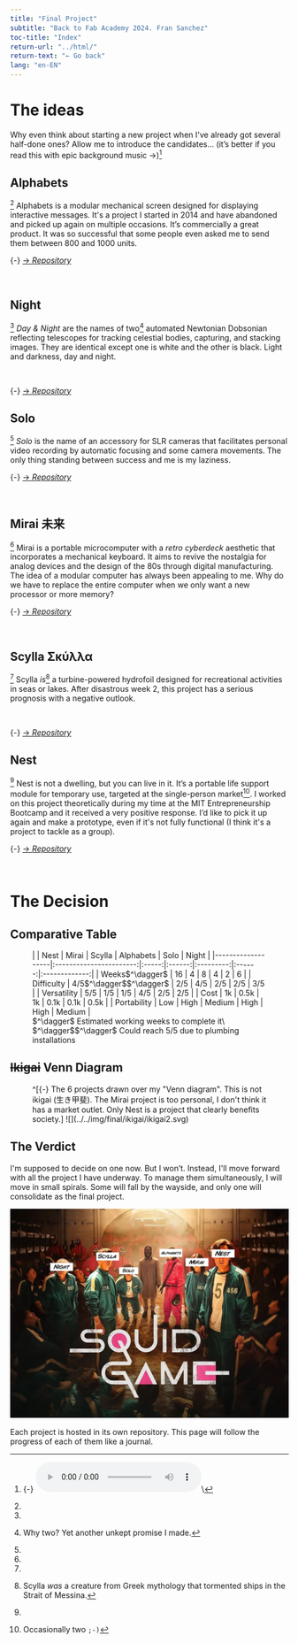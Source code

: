 ```yaml
---
title: "Final Project"
subtitle: "Back to Fab Academy 2024. Fran Sanchez"
toc-title: "Index"
return-url: "../html/"
return-text: "← Go back"
lang: "en-EN"
---
```


# The ideas
Why even think about starting a new project when I've already got several half-done ones? Allow me to introduce the candidates... (it’s better if you read this with epic background music →)[^100]

[^100]:
    {-} <audio controls>
    <source src="../../files/final/defend.m4a" type="audio/mp4">
    Your browser does not support the audio element.
    </audio>\

## Alphabets 
[^101] Alphabets is a modular mechanical screen designed for displaying interactive messages. It's a project I started in 2014 and have abandoned and picked up again on multiple occasions. It’s commercially a great product. It was so successful that some people even asked me to send them between 800 and 1000 units.

[^101]:
  {-} [→ *Repository*](https://github.com/TheBeachLab/alphabets)

![](../../img/final/alphabets.webp)

## Night
[comment1]: <> (Note for the translator: 'Night' is a proper name, do not translate it)
[^102] *Day & Night* are the names of two[^103] automated Newtonian Dobsonian reflecting telescopes for tracking celestial bodies, capturing, and stacking images. They are identical except one is white and the other is black. Light and darkness, day and night. 

![](../../img/final/daynight.webp)

[^102]:
  {-} [→ *Repository*](https://github.com/TheBeachLab/day-and-night)
[^103]: 
    Why two? Yet another unkept promise I made.

## Solo
[comment2]: <> (Note for the translator: 'Solo' is a proper name, do not translate it)
[^104] *Solo* is the name of an accessory for SLR cameras that facilitates personal video recording by automatic focusing and some camera movements. The only thing standing between success and me is my laziness.

[^104]:
  {-} [→ *Repository*](https://github.com/TheBeachLab/solo)

![](../../img/final/solo.webp)


## Mirai 未来
[^105] Mirai is a portable microcomputer with a *retro cyberdeck* aesthetic that incorporates a mechanical keyboard. It aims to revive the nostalgia for analog devices and the design of the 80s through digital manufacturing. The idea of a modular computer has always been appealing to me. Why do we have to replace the entire computer when we only want a new processor or more memory?

[^105]:
  {-} [→ *Repository*](https://github.com/TheBeachLab/mirai)

![](../../img/final/mirai.webp)

## Scylla Σκύλλα
 [^106] Scylla *is*[^107] a turbine-powered hydrofoil designed for recreational activities in seas or lakes. After disastrous week 2, this project has a serious prognosis with a negative outlook.

 ![](../../img/final/scylla.webp)

[^106]:
  {-} [→ *Repository*](https://github.com/TheBeachLab/scylla)
[^107]: Scylla *was* a creature from Greek mythology that tormented ships in the Strait of Messina.

## Nest 
 [^108] Nest is not a dwelling, but you can live in it. It’s a portable life support module for temporary use, targeted at the single-person market[^109]. I worked on this project theoretically during my time at the MIT Entrepreneurship Bootcamp and it received a very positive response. I’d like to pick it up again and make a prototype, even if it's not fully functional (I think it's a project to tackle as a group).

[^108]:
  {-} [→ *Repository*](https://github.com/TheBeachLab/nest)

[^109]:
    Occasionally two `;-)`

![](../../img/final/nest.webp)

# The Decision

## Comparative Table
<figure class="full-width">
|                   |         Nest        | Mirai | Scylla | Alphabets | Solo   |         Night |
|-------------------|:-----------------------:|:-----:|:------:|:---------:|:------:|:-------------:|
| Weeks$^\dagger$ |            16           |   4   |    8   |     4     |    2   |       6       |
| Difficulty        | 4/5$^\dagger$$^\dagger$ |  2/5  |   4/5  |    2/5    |   2/5  |      3/5      |
| Versatility      |           5/5           |  1/5  |   1/5  |    4/5    |   2/5  |      2/5      |
| Cost             |            1k           |  0.5k |   1k   |    0.1k   |  0.1k  |      0.5k     |
| Portability      |           Low          |  High |  Medium |    High   |  High  |     Medium     |
<figcaption>
$^\dagger$ Estimated working weeks to complete it\
$^\dagger$$^\dagger$ Could reach 5/5 due to plumbing installations
</figcaption>
</figure>

## ~~Ikigai~~ Venn Diagram

<figure>
^[{-} The 6 projects drawn over my "Venn diagram". This is not ikigai (生き甲斐). The Mirai project is too personal, I don't think it has a market outlet. Only Nest is a project that clearly benefits society.]
![](../../img/final/ikigai/ikigai2.svg)
</figure>

## The Verdict
I'm supposed to decide on one now. But I won’t. Instead, I'll move forward with all the project I have underway. To manage them simultaneously, I will move in small spirals. Some will fall by the wayside, and only one will consolidate as the final project. 

![](../../img/final/squid.webp)

Each project is hosted in its own repository. This page will follow the progress of each of them like a journal.

